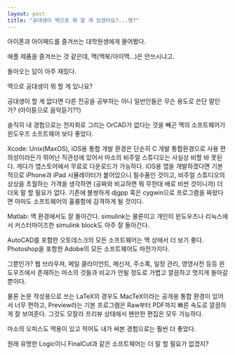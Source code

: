 ```yaml
---
layout: post
title: "공대생이 맥으로 뭐 할 게 있겠어요?...엥?"
---
```


아이폰과 아이패드를 즐겨쓰는 대학원생에게 물어봤다. 

애플 제품을 즐겨쓰는 것 같은데, 맥(맥북/아이맥...)은 안쓰시냐고.

돌아오는 답이 아주 재밌다. 

맥으로 공대생이 뭐 할 게 있나요?

공대생이 할 게 없다면 다른 전공을 공부하는 아니 일반인들은 무슨 용도로 쓴단 말인가?
(아이튠으로 음악듣기??)

솔직히 내 경험으로는 전자회로 그리는 OrCAD가 없다는 것을 빼곤 맥의 소프트웨어가 윈도우즈 소프트웨어 보다 좋았다.

 Xcode: Unix(MaxOS), iOS용 통합 개발 환경은 단순히 C 개발 통합환경으로 사용 편의성이라든가 뛰어난 직관성에 있어서 마소의 비주얼 스튜디오는 사실상 비할 바 못된다. 게다가 앱스토어에서 무료로 다운로드가 가능하다. iOS용 앱을 개발하겠다면 기본적으로 iPhone과 iPad 시뮬레이터가 붙어있으니 필수품인 것이고, 비주얼 스튜디오의 상상을 초월하는 가격을 생각하면 (공짜와 비교하면 뭐 무한대 배로 비싼 것이니까) 더더욱 말 할 필요가 없다. 기존에 불쌍하게 djgpp 혹은 cygwin으로 프로그램을 짜왔다면 아마도 소프트웨어의 훌륭함에 감격하게 될 것이다.

Matlab: 맥 환경에서도 잘 돌아간다. simulink는 물론이고 개인이 윈도우즈나 리눅스에서 커스터마이즈한 simulink block도 아주 잘 돌아간다. 

AutoCAD를 포함한 오토데스크의 모든 소프트웨어는 맥 상에서 더 보기 좋다.
Photoshop을 포함한 Adobe의 모든 소프트웨어도 마찬가지다.

그뿐인가? 웹 브라우져, 메일 클라이언트, 메신저, 주소록, 일정 관리, 영영사전 등등 윈도우즈에서 존재하는 마소의 것들과 비교가 안될 정도로 가볍고 깔끔하고 멋지게 돌아갈 뿐이다. 

물론 논문 작성용으로 쓰는 LaTeX의 경우도 MacTeX이라는 공개용 통합 환경이 있어서 너무 편하고, Preview라는 기본 프로그램은 Raw부터 PDF까지 빠른 속도로 깔끔하게 잘 보여준다. 그것도 모잘라 프리뷰 상태에서 왠만한 편집은 모두 가능하다.

마소의 오피스도 맥용이 있고 적어도 내가 써본 경험으로는 훨씬 더 좋았다.

원래 유명한 Logic이니 FinalCut과 같은 소프트웨어는 더 말 할 필요가 없겠지?



